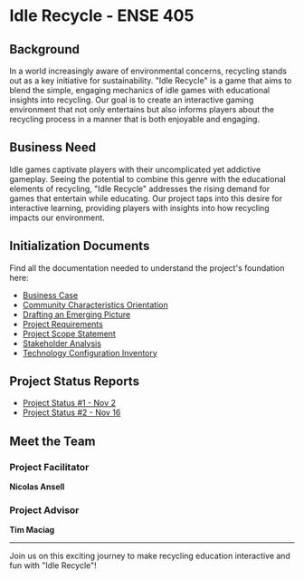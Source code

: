 # Idle Recycle - ENSE 405

## Background
In a world increasingly aware of environmental concerns, recycling stands out as a key initiative for sustainability. "Idle Recycle" is a game that aims to blend the simple, engaging mechanics of idle games with educational insights into recycling. Our goal is to create an interactive gaming environment that not only entertains but also informs players about the recycling process in a manner that is both enjoyable and engaging.

## Business Need
Idle games captivate players with their uncomplicated yet addictive gameplay. Seeing the potential to combine this genre with the educational elements of recycling, "Idle Recycle" addresses the rising demand for games that entertain while educating. Our project taps into this desire for interactive learning, providing players with insights into how recycling impacts our environment.

## Initialization Documents
Find all the documentation needed to understand the project's foundation here:

- [Business Case](Doccumentation/InitializationDocs/pdf/Business%20Case.pdf)
- [Community Characteristics Orientation](Doccumentation/InitializationDocs/pdf/Community%20characteristics%20orientation.pdf)
- [Drafting an Emerging Picture](Doccumentation/InitializationDocs/pdf/Drafting%20an%20emerging%20picture.pdf)
- [Project Requirements](Doccumentation/InitializationDocs/pdf/Project%20Requirements.pdf)
- [Project Scope Statement](Doccumentation/InitializationDocs/pdf/Project%20Scope%20Statement.pdf)
- [Stakeholder Analysis](Doccumentation/InitializationDocs/pdf/Stakeholder%20Analysis.pdf)
- [Technology Configuration Inventory](Doccumentation/InitializationDocs/pdf/Technology%20configuration%20inventory.pdf)

## Project Status Reports
- [Project Status #1 - Nov 2](Doccumentation/Project%20Status%20Report%20-%20Scum%201.pdf)
- [Project Status #2 - Nov 16](Doccumentation/Project%20Status%20Report%20-%20Scrum%202.pdf)

## Meet the Team

### Project Facilitator
**Nicolas Ansell**


### Project Advisor
**Tim Maciag**

---

Join us on this exciting journey to make recycling education interactive and fun with "Idle Recycle"!

